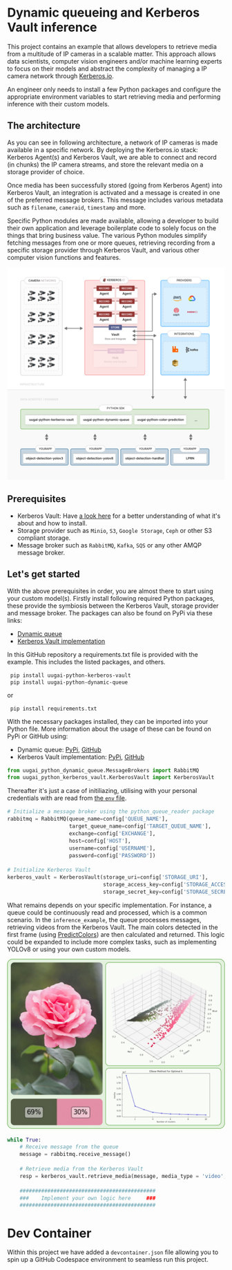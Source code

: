 #  Dynamic queueing and Kerberos Vault inference 
This project contains an example that allows developers to retrieve media from a multitude of IP cameras in a scalable matter. This approach allows data scientists, computer vision engineers and/or machine learning experts to focus on their models and abstract the complexity of managing a IP camera network through [Kerberos.io](https://kerberos.io).

An engineer only needs to install a few Python packages and configure the appropriate environment variables to start retrieving media and performing inference with their custom models.

## The architecture
As you can see in following architecture, a network of IP cameras is made available in a specific network. By deploying the Kerberos.io stack: Kerberos Agent(s) and Kerberos Vault, we are able to connect and record (in chunks) the IP camera streams, and store the relevant media on a storage provider of choice.

Once media has been successfully stored (going from Kerberos Agent) into Kerberos Vault, an integration is activated and a message is created in one of the preferred message brokers. This message includes various metadata such as `filename`, `cameraid`, `timestamp` and more.

Specific Python modules are made available, allowing a developer to build their own application and leverage boilerplate code to solely focus on the things that bring business value. The various Python modules simplify fetching messages from one or more queues, retrieving recording from a specific storage provider through Kerberos Vault, and various other computer vision functions and features.

![Kerberos Vault Integration](./assets/images/kerberos-vault-reader.png)

## Prerequisites

- Kerberos Vault: Have [a look here](https://doc.kerberos.io/vault/first-things-first) for a better understanding of what it's about and how to install.
- Storage provider such as `Minio`, `S3`, `Google Storage`, `Ceph` or other S3 compliant storage.
- Message broker such as `RabbitMQ`, `Kafka`, `SQS` or any other AMQP message broker.

## Let's get started
With the above prerequisites in order, you are almost there to start using your custom model(s). 
Firstly install following required Python packages, these provide the symbiosis between the Kerberos Vault, storage provider and message broker.
The packages can also be found on PyPi via these links: 
* [Dynamic queue](https://pypi.org/project/uugai-python-dynamic-queue/)
* [Kerberos Vault implementation](https://pypi.org/project/uugai-python-kerberos-vault/)

In this GitHub repository a requirements.txt file is provided with the example. This includes the listed packages, and others.

     pip install uugai-python-kerberos-vault
     pip install uugai-python-dynamic-queue

or 

     pip install requirements.txt


With the necessary packages installed, they can be imported into your Python file. More information about the usage of these can be found on PyPi or GitHub using:

* Dynamic queue: [PyPi](https://pypi.org/project/uugai-python-dynamic-queue/), [GitHub](https://github.com/uug-ai/uugai-python-dynamic-queue)
* Kerberos Vault implementation: [PyPi](https://pypi.org/project/uugai-python-kerberos-vault/), [GitHub](https://github.com/uug-ai/uugai-python-kerberos-vault)

```Python
from uugai_python_dynamic_queue.MessageBrokers import RabbitMQ          # Or others, which are supported.
from uugai_python_kerberos_vault.KerberosVault import KerberosVault
```

Thereafter it's just a case of initiliazing, utilising with your personal credentials with are read from [the `env` file](https://github.com/uug-ai/example-inference/blob/main/.env).
```Python
# Initialize a message broker using the python_queue_reader package
rabbitmq = RabbitMQ(queue_name=config['QUEUE_NAME'],
                    target_queue_name=config['TARGET_QUEUE_NAME'],
                    exchange=config['EXCHANGE'],
                    host=config['HOST'],
                    username=config['USERNAME'],
                    password=config['PASSWORD'])

# Initialize Kerberos Vault
kerberos_vault = KerberosVault(storage_uri=config['STORAGE_URI'],
                               storage_access_key=config['STORAGE_ACCESS_KEY'],
                               storage_secret_key=config['STORAGE_SECRET_KEY'])
```

What remains depends on your specific implementation. For instance, a queue could be continuously read and processed, which is a common scenario. In the `inference_example`, the queue processes messages, retrieving videos from the Kerberos Vault. The main colors detected in the first frame (using [PredictColors](https://github.com/uug-ai/uugai-python-color-prediction)) are then calculated and returned. This logic could be expanded to include more complex tasks, such as implementing YOLOv8 or using your own custom models.

<img src="./assets/images/plot_flowers.png" alt="PredictColorsPlot" width="1000"/>

```Python
while True:
    # Receive message from the queue
    message = rabbitmq.receive_message()

    # Retrieve media from the Kerberos Vault
    resp = kerberos_vault.retrieve_media(message, media_type = 'video', media_savepath = 'video.mp4')

    ############################################
    ###    Implement your own logic here     ###
    ############################################
```

# Dev Container

Within this project we have added a `devcontainer.json` file allowing you to spin up a GitHub Codespace environment to seamless run this project.


